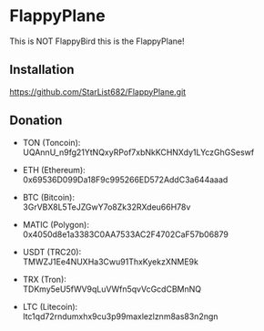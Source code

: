 # FlappyPlane

This is NOT FlappyBird this is the FlappyPlane!

## Installation
https://github.com/StarList682/FlappyPlane.git

## Donation

- TON (Toncoin):  
  UQAnnU_n9fg21YtNQxyRPof7xbNkKCHNXdy1LYczGhGSeswf

- ETH (Ethereum):  
  0x69536D099Da18F9c995266ED572AddC3a644aaad

- BTC (Bitcoin):  
  3GrVBX8L5TeJZGwY7o8Zk32RXdeu66H78v

- MATIC (Polygon):  
  0x4050d8e1a3383C0AA7533AC2F4702CaF57b06879

- USDT (TRC20):  
  TMWZJ1Ee4NUXHa3Cwu91ThxKyekzXNME9k

- TRX (Tron):  
  TDKmy5eU5fWV9qLuVWfn5qvVcGcdCBMnNQ

- LTC (Litecoin):  
  ltc1qd72rndumxhx9cu3p99maxlezlznm8as83n2ngn
